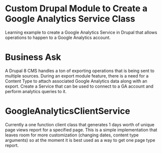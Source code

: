 # Custom Drupal Module to Create a Google Analytics Service Class

Learning example to create a Google Analytics Service in Drupal that allows operations to happen to a Google Analytics account.

# Business Ask

A Drupal 8 CMS handles a ton of exporting operations that is being sent to multiple sources. During an export module feature, there is a need for a Content Type to attach associated Google Analytics data along with an export. Create a Service that can be used to connect to a GA account and perform analytics queries to it.

# GoogleAnalyticsClientService

Currently a one function client class that generates 1 days worth of unique page views report for a specified page. This is a simple implementation that leaves room for more customization (changing dates, content type arguments) so at the moment it is best used as a way to get one page type report.
